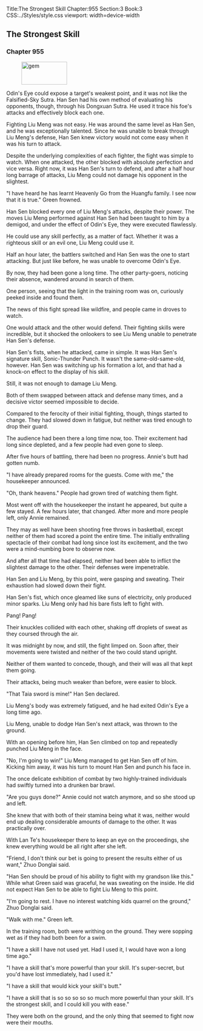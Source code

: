 Title:The Strongest Skill 
Chapter:955 
Section:3 
Book:3 
CSS:../Styles/style.css 
viewport: width=device-width
  
## The Strongest Skill
### Chapter 955
  
<figure>
	<img src="../Images/gem.gif" alt="gem" id="gem" width="120" height="60" />
</figure>
  

  
Odin's Eye could expose a target's weakest point, and it was not like the Falsified-Sky Sutra. Han Sen had his own method of evaluating his opponents, though, through his Dongxuan Sutra. He used it trace his foe's attacks and effectively block each one.

Fighting Liu Meng was not easy. He was around the same level as Han Sen, and he was exceptionally talented. Since he was unable to break through Liu Meng's defense, Han Sen knew victory would not come easy when it was his turn to attack.

Despite the underlying complexities of each fighter, the fight was simple to watch. When one attacked, the other blocked with absolute perfection and vice versa. Right now, it was Han Sen's turn to defend, and after a half hour long barrage of attacks, Liu Meng could not damage his opponent in the slightest.

"I have heard he has learnt Heavenly Go from the Huangfu family. I see now that it is true." Green frowned.

Han Sen blocked every one of Liu Meng's attacks, despite their power. The moves Liu Meng performed against Han Sen had been taught to him by a demigod, and under the effect of Odin's Eye, they were executed flawlessly.

He could use any skill perfectly, as a matter of fact. Whether it was a righteous skill or an evil one, Liu Meng could use it.

Half an hour later, the battlers switched and Han Sen was the one to start attacking. But just like before, he was unable to overcome Odin's Eye.

By now, they had been gone a long time. The other party-goers, noticing their absence, wandered around in search of them.

One person, seeing that the light in the training room was on, curiously peeked inside and found them.

The news of this fight spread like wildfire, and people came in droves to watch.

One would attack and the other would defend. Their fighting skills were incredible, but it shocked the onlookers to see Liu Meng unable to penetrate Han Sen's defense.

Han Sen's fists, when he attacked, came in simple. It was Han Sen's signature skill, Sonic-Thunder Punch. It wasn't the same-old-same-old, however. Han Sen was switching up his formation a lot, and that had a knock-on effect to the display of his skill.

Still, it was not enough to damage Liu Meng.

Both of them swapped between attack and defense many times, and a decisive victor seemed impossible to decide.

Compared to the ferocity of their initial fighting, though, things started to change. They had slowed down in fatigue, but neither was tired enough to drop their guard.

The audience had been there a long time now, too. Their excitement had long since depleted, and a few people had even gone to sleep.

After five hours of battling, there had been no progress. Annie's butt had gotten numb.

"I have already prepared rooms for the guests. Come with me," the housekeeper announced.

"Oh, thank heavens." People had grown tired of watching them fight.

Most went off with the housekeeper the instant he appeared, but quite a few stayed. A few hours later, that changed. After more and more people left, only Annie remained.

They may as well have been shooting free throws in basketball, except neither of them had scored a point the entire time. The initially enthralling spectacle of their combat had long since lost its excitement, and the two were a mind-numbing bore to observe now.

And after all that time had elapsed, neither had been able to inflict the slightest damage to the other. Their defenses were impenetrable.

Han Sen and Liu Meng, by this point, were gasping and sweating. Their exhaustion had slowed down their fight.

Han Sen's fist, which once gleamed like suns of electricity, only produced minor sparks. Liu Meng only had his bare fists left to fight with.

Pang! Pang!

Their knuckles collided with each other, shaking off droplets of sweat as they coursed through the air.

It was midnight by now, and still, the fight limped on. Soon after, their movements were twisted and neither of the two could stand upright.

Neither of them wanted to concede, though, and their will was all that kept them going.

Their attacks, being much weaker than before, were easier to block.

"That Taia sword is mine!" Han Sen declared.

Liu Meng's body was extremely fatigued, and he had exited Odin's Eye a long time ago.

Liu Meng, unable to dodge Han Sen's next attack, was thrown to the ground.

With an opening before him, Han Sen climbed on top and repeatedly punched Liu Meng in the face.

"No, I'm going to win!" Liu Meng managed to get Han Sen off of him. Kicking him away, it was his turn to mount Han Sen and punch his face in.

The once delicate exhibition of combat by two highly-trained individuals had swiftly turned into a drunken bar brawl.

"Are you guys done?" Annie could not watch anymore, and so she stood up and left.

She knew that with both of their stamina being what it was, neither would end up dealing considerable amounts of damage to the other. It was practically over.

With Lan Te's housekeeper there to keep an eye on the proceedings, she knew everything would be all right after she left.

"Friend, I don't think our bet is going to present the results either of us want," Zhuo Donglai said.

"Han Sen should be proud of his ability to fight with my grandson like this." While what Green said was graceful, he was sweating on the inside. He did not expect Han Sen to be able to fight Liu Meng to this point.

"I'm going to rest. I have no interest watching kids quarrel on the ground," Zhuo Donglai said.

"Walk with me." Green left.

In the training room, both were writhing on the ground. They were sopping wet as if they had both been for a swim.

"I have a skill I have not used yet. Had I used it, I would have won a long time ago."

"I have a skill that's more powerful than your skill. It's super-secret, but you'd have lost immediately, had I used it."

"I have a skill that would kick your skill's butt."

"I have a skill that is so so so so so much more powerful than your skill. It's the strongest skill, and I could kill you with ease."

They were both on the ground, and the only thing that seemed to fight now were their mouths.